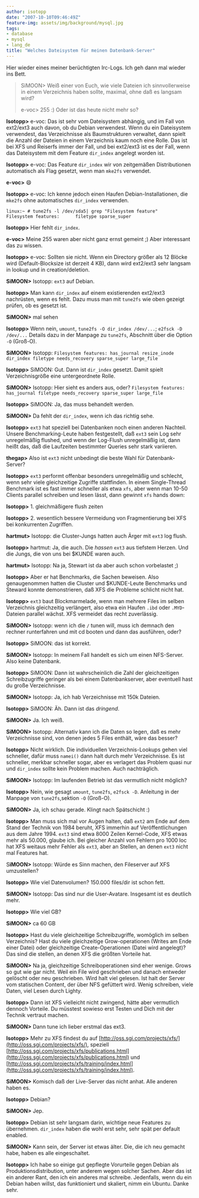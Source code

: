 ```yaml
---
author: isotopp
date: "2007-10-10T09:46:49Z"
feature-img: assets/img/background/mysql.jpg
tags:
- database
- mysql
- lang_de
title: "Welches Dateisystem für meinen Datenbank-Server"
---
```


Hier wieder eines meiner berüchtigten Irc-Logs. Ich geh dann mal wieder ins Bett.

> SiMOON> Weiß einer von Euch, wie viele Dateien ich sinnvollerweise in einem Verzeichnis haben sollte, maximal, ohne daß es langsam wird?
> 
> e-voc> 255 :) Oder ist das heute nicht mehr so?

**Isotopp>** e-voc: Das ist sehr vom Dateisystem abhängig, und im Fall von ext2/ext3 auch davon, ob du Debian verwendest.
Wenn du ein Dateisystem verwendest, das Verzeichnisse als Baumstrukturen verwaltet, dann spielt die Anzahl der Dateien in einem Verzeichnis kaum noch eine Rolle. 
Das ist bei XFS und Reiserfs immer der Fall, und bei ext2/ext3 ist es der Fall, wenn das Dateisystem mit dem Feature `dir_index` angelegt worden ist.

**Isotopp>** e-voc: Das Feature `dir_index` wir von zeitgemäßen Distributionen automatisch als Flag gesetzt, wenn man `mke2fs` verwendet.

**e-voc>** :smile:

**Isotopp>** e-voc: Ich kenne jedoch einen Haufen Debian-Installationen, die `mke2fs` ohne automatisches `dir_index` verwenden.
```
linux:~ # tune2fs -l /dev/sda5| grep "Filesystem feature"
Filesystem features:      filetype sparse_super
```

**Isotopp>** Hier fehlt `dir_index`.

**e-voc>** Meine 255 waren aber nicht ganz ernst gemeint ;) Aber interessant das zu wissen.

**Isotopp>** e-voc: Sollten sie nicht. Wenn ein Directory größer als 12 Blöcke wird (Default-Blocksize ist derzeit 4 KB), dann wird ext2/ext3 sehr langsam in lookup und in creation/deletion.

**SiMOON>** Isotopp: `ext3` auf Debian.

**Isotopp>** Man kann `dir_index` auf einem existierenden ext2/ext3 nachrüsten, wenn es fehlt. Dazu muss man mit `tune2fs` wie oben gezeigt prüfen, ob es gesetzt ist.

**SiMOON>** mal sehen

**Isotopp>** Wenn nein, `umount`, `tune2fs -O dir_index /dev/...`; `e2fsck -D /dev/...` Details dazu in der Manpage zu `tune2fs`, Abschnitt über die Option `-O` (Groß-O).

**SiMOON>** Isotopp: `Filesystem features: has_journal resize_inode dir_index filetype needs_recovery sparse_super large_file`

**Isotopp>** SiMOON: Gut. Dann ist `dir_index` gesetzt. Damit spielt Verzeichnisgröße eine untergeordnete Rolle.

**SiMOON>** Isotopp: Hier sieht es anders aus, oder? `Filesystem features: has_journal filetype needs_recovery sparse_super large_file`

**Isotopp>** SiMOON: Ja, das muss behandelt werden.

**SiMOON>** Da fehlt der `dir_index`, wenn ich das richtig sehe.

**Isotopp>** `ext3` hat speziell bei Datenbanken noch einen anderen Nachteil. Unsere Benchmarking-Leute haben festgestellt, daß `ext3` sein Log sehr unregelmäßig flushed, und wenn der Log-Flush unregelmäßig ist, dann heißt das, daß die Laufzeiten bestimmter Queries sehr stark variieren.

**thegap>** Also ist `ext3` nicht unbedingt die beste Wahl für Datenbank-Server?

**Isotopp>** `ext3` performt offenbar besonders unregelmäßig und schlecht, wenn sehr viele gleichzeitige Zugriffe stattfinden. In einem Single-Thread Benchmark ist es fast immer schneller als etwa `xfs`, aber wenn man 10-50 Clients parallel schreiben und lesen lässt, dann gewinnt `xfs` hands down:

**Isotopp>** 1. gleichmäßigere flush zeiten

**Isotopp>** 2. wesentlich bessere Vermeidung von Fragmentierung bei XFS bei konkurrenten Zugriffen.

**hartmut>** Isotopp: die Cluster-Jungs hatten auch Ärger mit `ext3` log flush.

**Isotopp>** hartmut: Ja, die auch. Die *hassen* `ext3` aus tiefstem Herzen. Und die Jungs, die von uns bei $KUNDE waren auch.

**hartmut>** Isotopp: Na ja, Stewart ist da aber auch schon vorbelastet ;)

**Isotopp>** Aber er hat Benchmarks, die Sachen beweisen. Also genaugenommen hatten die Cluster und $KUNDE-Leute Benchmarks und Steward konnte demonstrieren, daß XFS die Probleme schlicht nicht hat.

**Isotopp>** `ext3` baut Blockmarmelade, wenn man mehrere Files im selben Verzeichnis gleichzeitig verlängert, also etwa ein Haufen `.ibd` oder `.MYD`-Dateien parallel wächst. XFS vermeidet das recht zuverlässig.

**SiMOON>** Isotopp: wenn ich die `/` tunen will, muss ich demnach den rechner runterfahren und mit cd booten und dann das ausführen, oder?

**Isotopp>** SiMOON: das ist korrekt.

**SiMOON>** Isotopp: In meinem Fall handelt es sich um einen NFS-Server. Also keine Datenbank.

**Isotopp>** SiMOON: Dann ist wahrscheinlich die Zahl der gleichzeitigen Schreibzugriffe geringer als bei einem Datenbankserver, aber eventuell hast du große Verzeichnisse.

**SiMOON>** Isotopp: Ja, ich hab Verzeichnisse mit 150k Dateien.

**Isotopp>** SiMOON: Äh. Dann ist das *dringend*.

**SiMOON>** Ja. Ich weiß.

**SiMOON>** Isotopp: Alternativ kann ich die Daten so legen, daß es mehr Verzeichnisse sind, von denen jedes 5 Files enthält, wäre das besser?

**Isotopp>** Nicht wirklich. Die individuellen Verzeichnis-Lookups gehen viel schneller, dafür muss `namei()` dann halt durch mehr Verzeichnisse. Es ist schneller, merkbar schneller sogar, aber es verlagert das Problem quasi nur und `dir_index` sollte kein Problem machen. Auch nachträglich.

**SiMOON>** Isotopp: Im laufenden Betrieb ist das vermutlich nicht möglich?

**Isotopp>** Nein, wie gesagt `umount`, `tune2fs`, `e2fsck -D`. Anleitung in der Manpage von `tune2fs`,sektion `-O` (Groß-O).

**SiMOON>** Ja, ich schau gerade. Klingt nach Spätschicht :)

**Isotopp>** Man muss sich mal vor Augen halten, daß `ext2` am Ende auf dem Stand der Technik von 1984 beruht, XFS immerhin auf Veröffentlichungen aus dem Jahre 1994. `ext3` sind etwa 8000 Zeilen Kernel-Code, XFS etwas mehr als 50.000, glaube ich. Bei gleicher Anzahl von Fehlern pro 1000 loc hat XFS weitaus mehr Fehler als `ext3`, aber an Stellen, an denen `ext3` nicht mal Features hat.

S**iMOON>** Isotopp: Würde es Sinn machen, den Fileserver auf XFS umzustellen?

**Isotopp>** Wie viel Datenvolumen? 150.000 files/dir ist schon fett.

**SiMOON>** Isotopp: Das sind nur die User-Avatare. Insgesamt ist es deutlich mehr.

**Isotopp>** Wie viel GB?

**SiMOON>** ca 60 GB

**Isotopp>** Hast du viele gleichzeitige Schreibzugriffe, womöglich im selben Verzeichnis? Hast du viele gleichzeitige Grow-operationen (Writes am Ende einer Datei) oder gleichzeitige Create-Operationen (Datei wird angelegt)? Das sind die stellen, an denen XFS die größten Vorteile hat.

**SiMOON>** Na ja, gleichzeitige Schreiboperationen sind eher wenige. Grows so gut wie gar nicht. Weil ein File wird geschrieben und danach entweder gelöscht oder neu geschrieben. Wird halt viel gelesen. Ist halt der Server vom statischen Content, der über NFS gefüttert wird. Wenig schreiben, viele Daten, viel Lesen durch Lighty.

**Isotopp>** Dann ist XFS vielleicht nicht zwingend, hätte aber vermutlich dennoch Vorteile. Du müsstest sowieso erst Testen und Dich mit der Technik vertraut machen.

**SiMOON>** Dann tune ich lieber erstmal das ext3.

**Isotopp>** Mehr zu XFS findest du auf 
[http://oss.sgi.com/projects/xfs/](http://oss.sgi.com/projects/xfs/), speziell 
[http://oss.sgi.com/projects/xfs/publications.html](http://oss.sgi.com/projects/xfs/publications.html) und 
[http://oss.sgi.com/projects/xfs/training/index.html](http://oss.sgi.com/projects/xfs/training/index.html).

**SiMOON>** Komisch daß der Live-Server das nicht anhat. Alle anderen haben es.

**Isotopp>** Debian?

**SiMOON>** Jep.

**Isotopp>** Debian ist sehr langsam darin, wichtige neue Features zu übernehmen. `dir_index` haben die wohl erst sehr, sehr spät per default enabled.

**SiMOON>** Kann sein, der Server ist etwas älter. Die, die ich neu gemacht habe, haben es alle eingeschaltet.

**Isotopp>** Ich habe so einige gut gepflegte Vorurteile gegen Debian als Produktionsdistribution, unter anderem wegen solcher Sachen. Aber das ist ein anderer Rant, den ich ein anderes mal schreibe. Jedenfalls, wenn du ein Debian haben willst, das funktioniert und skaliert, nimm ein Ubuntu. Danke sehr.
